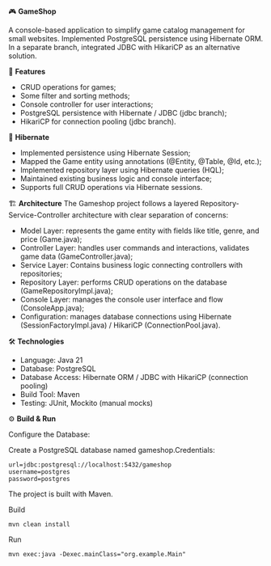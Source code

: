 🎮 **GameShop**

A console-based application to simplify game catalog management for small websites. 
Implemented PostgreSQL persistence using Hibernate ORM. In a separate branch, integrated JDBC with HikariCP as an alternative solution.

📌 **Features**
+ CRUD operations for games;
+ Some filter and sorting methods;
+ Console controller for user interactions;
+ PostgreSQL persistence with Hibernate / JDBC (jdbc branch);
+ HikariCP for connection pooling (jdbc branch).

🔄 **Hibernate**
- Implemented persistence using Hibernate Session;
- Mapped the Game entity using annotations (@Entity, @Table, @Id, etc.);
- Implemented repository layer using Hibernate queries (HQL);
- Maintained existing business logic and console interface;
- Supports full CRUD operations via Hibernate sessions.

🏗 **Architecture**
The Gameshop project follows a layered Repository-Service-Controller architecture with clear separation of concerns:

+ Model Layer: represents the game entity with fields like title, genre, and price (Game.java);
+ Controller Layer: handles user commands and interactions, validates game data (GameController.java);
+ Service Layer: Contains business logic connecting controllers with repositories;
+ Repository Layer: performs CRUD operations on the database (GameRepositoryImpl.java);
+ Console Layer: manages the console user interface and flow (ConsoleApp.java);
+ Configuration: manages database connections using Hibernate (SessionFactoryImpl.java) / HikariCP (ConnectionPool.java).

🛠️ **Technologies**
+ Language: Java 21
+ Database: PostgreSQL
+ Database Access: Hibernate ORM / JDBC with HikariCP (connection pooling)
+ Build Tool: Maven
+ Testing: JUnit, Mockito (manual mocks)

⚙️ **Build & Run**

Configure the Database:

Create a PostgreSQL database named gameshop.Credentials:
```
url=jdbc:postgresql://localhost:5432/gameshop
username=postgres
password=postgres
```
The project is built with Maven.

Build
```
mvn clean install
```
Run
```
mvn exec:java -Dexec.mainClass="org.example.Main"
```
